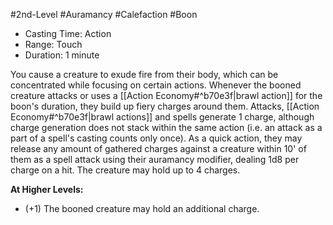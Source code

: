 #2nd-Level #Auramancy #Calefaction #Boon
 
- Casting Time: Action
- Range: Touch
- Duration: 1 minute  

You cause a creature to exude fire from their body, which can be concentrated while focusing on certain actions. Whenever the booned creature attacks or uses a [[Action Economy#^b70e3f|brawl action]] for the boon's duration, they build up fiery charges around them. Attacks, [[Action Economy#^b70e3f|brawl actions]] and spells generate 1 charge, although charge generation does not stack within the same action (i.e. an attack as a part of a spell's casting counts only once). 
As a quick action, they may release any amount of gathered charges against a creature within 10' of them as a spell attack using their auramancy modifier, dealing 1d8 per charge on a hit. The creature may hold up to 4 charges.
 
**At Higher Levels:** 
* (+1) The booned creature may hold an additional charge.